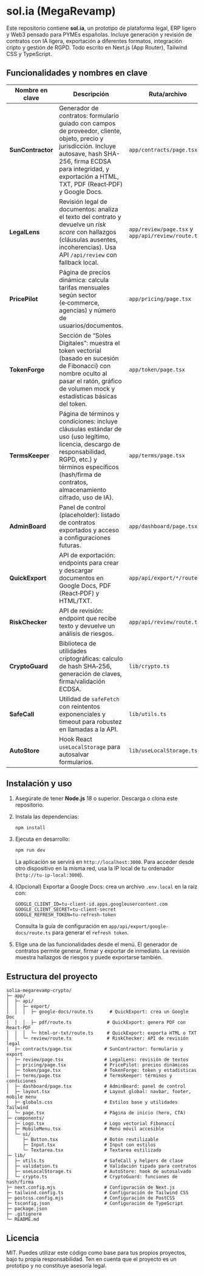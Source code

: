 # sol.ia (MegaRevamp)

Este repositorio contiene **sol.ia**, un prototipo de plataforma legal, ERP ligero y Web3 pensado para PYMEs españolas. Incluye generación y revisión de contratos con IA ligera, exportación a diferentes formatos, integración cripto y gestión de RGPD. Todo escrito en Next.js (App Router), Tailwind CSS y TypeScript.

## Funcionalidades y nombres en clave

| Nombre en clave            | Descripción                                                                                        | Ruta/archivo                           |
|----------------------------|----------------------------------------------------------------------------------------------------|----------------------------------------|
| **SunContractor**         | Generador de contratos: formulario guiado con campos de proveedor, cliente, objeto, precio y jurisdicción. Incluye autosave, hash SHA-256, firma ECDSA para integridad, y exportación a HTML, TXT, PDF (React‑PDF) y Google Docs. | `app/contracts/page.tsx`               |
| **LegalLens**             | Revisión legal de documentos: analiza el texto del contrato y devuelve un *risk score* con hallazgos (cláusulas ausentes, incoherencias). Usa API `/api/review` con fallback local. | `app/review/page.tsx` y `app/api/review/route.ts` |
| **PricePilot**            | Página de precios dinámica: calcula tarifas mensuales según sector (e‑commerce, agencias) y número de usuarios/documentos.     | `app/pricing/page.tsx`                |
| **TokenForge**            | Sección de “Soles Digitales”: muestra el token vectorial (basado en sucesión de Fibonacci) con nombre oculto al pasar el ratón, gráfico de volumen mock y estadísticas básicas del token. | `app/token/page.tsx`                  |
| **TermsKeeper**           | Página de términos y condiciones: incluye cláusulas estándar de uso (uso legítimo, licencia, descargo de responsabilidad, RGPD, etc.) y términos específicos (hash/firma de contratos, almacenamiento cifrado, uso de IA). | `app/terms/page.tsx`                 |
| **AdminBoard**            | Panel de control (placeholder): listado de contratos exportados y acceso a configuraciones futuras.                         | `app/dashboard/page.tsx`             |
| **QuickExport**           | API de exportación: endpoints para crear y descargar documentos en Google Docs, PDF (React‑PDF) y HTML/TXT.               | `app/api/export/*/route.ts`          |
| **RiskChecker**           | API de revisión: endpoint que recibe texto y devuelve un análisis de riesgos.                                            | `app/api/review/route.ts`            |
| **CryptoGuard**           | Biblioteca de utilidades criptográficas: calculo de hash SHA‑256, generación de claves, firma/validación ECDSA.        | `lib/crypto.ts`                      |
| **SafeCall**              | Utilidad de `safeFetch` con reintentos exponenciales y timeout para robustez en llamadas a la API.                      | `lib/utils.ts`                       |
| **AutoStore**             | Hook React `useLocalStorage` para autosalvar formularios.                                                               | `lib/useLocalStorage.ts`             |

## Instalación y uso

1. Asegúrate de tener **Node.js** 18 o superior. Descarga o clona este repositorio. 
2. Instala las dependencias:

   ```bash
   npm install
   ```

3. Ejecuta en desarrollo:

   ```bash
   npm run dev
   ```

   La aplicación se servirá en `http://localhost:3000`. Para acceder desde otro dispositivo en la misma red, usa la IP local de tu ordenador (`http://tu-ip-local:3000`).

4. (Opcional) Exportar a Google Docs: crea un archivo `.env.local` en la raíz con:

   ```
   GOOGLE_CLIENT_ID=tu-client-id.apps.googleusercontent.com
   GOOGLE_CLIENT_SECRET=tu-client-secret
   GOOGLE_REFRESH_TOKEN=tu-refresh-token
   ```

   Consulta la guía de configuración en `app/api/export/google-docs/route.ts` para generar el `refresh token`.

5. Elige una de las funcionalidades desde el menú. El generador de contratos permite generar, firmar y exportar de inmediato. La revisión muestra hallazgos de riesgos y puede exportarse también.

## Estructura del proyecto

```
solia-megarevamp-crypto/
├─ app/
│  ├─ api/
│  │  ├─ export/
│  │  │  ├─ google-docs/route.ts      # QuickExport: crea un Google Doc
│  │  │  ├─ pdf/route.ts             # QuickExport: genera PDF con React‑PDF
│  │  │  └─ html-or-txt/route.ts     # QuickExport: exporta HTML o TXT
│  │  └─ review/route.ts             # RiskChecker: API de revisión legal
│  ├─ contracts/page.tsx            # SunContractor: formulario y export
│  ├─ review/page.tsx               # LegalLens: revisión de textos
│  ├─ pricing/page.tsx              # PricePilot: precios dinámicos
│  ├─ token/page.tsx                # TokenForge: token y estadísticas
│  ├─ terms/page.tsx                # TermsKeeper: términos y condiciones
│  ├─ dashboard/page.tsx            # AdminBoard: panel de control
│  ├─ layout.tsx                    # Layout global: navbar, footer, mobile menu
│  ├─ globals.css                   # Estilos base y utilidades Tailwind
│  └─ page.tsx                      # Página de inicio (hero, CTA)
├─ components/
│  ├─ Logo.tsx                      # Logo vectorial Fibonacci
│  ├─ MobileMenu.tsx                # Menú móvil accesible
│  └─ ui/
│     ├─ Button.tsx                 # Botón reutilizable
│     ├─ Input.tsx                  # Input con estilos
│     └─ Textarea.tsx               # Textarea estilizado
├─ lib/
│  ├─ utils.ts                      # SafeCall y helpers de clase
│  ├─ validation.ts                 # Validación tipada para contratos
│  ├─ useLocalStorage.ts            # AutoStore: hook de autosalvado
│  └─ crypto.ts                     # CryptoGuard: funciones de hash/firma
├─ next.config.mjs                  # Configuración de Next.js
├─ tailwind.config.ts               # Configuración de Tailwind CSS
├─ postcss.config.mjs               # Configuración de PostCSS
├─ tsconfig.json                    # Configuración de TypeScript
├─ package.json
├─ .gitignore
└─ README.md
```

## Licencia

MIT. Puedes utilizar este código como base para tus propios proyectos, bajo tu propia responsabilidad. Ten en cuenta que el proyecto es un prototipo y no constituye asesoría legal.